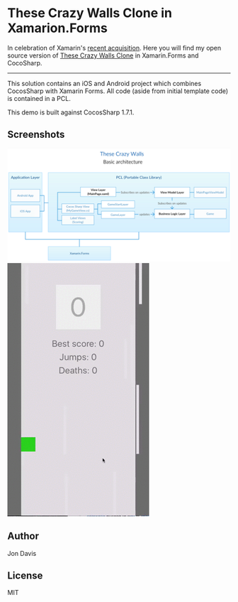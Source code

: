# These Crazy Walls Clone in Xamarion.Forms

In celebration of Xamarin's [recent acquisition](https://blog.xamarin.com/a-xamarin-microsoft-future/?utm_medium=social&utm_campaign=blog&utm_source=twitter&utm_content=xamarin-joins-microsoft&utm_term=). Here you will find my open source version of [These Crazy Walls Clone](https://itunes.apple.com/us/app/these-crazy-walls/id1033014013?mt=8) in Xamarin.Forms and CocoSharp.

---
This solution contains an iOS and Android project which combines CocosSharp with Xamarin Forms. All code (aside from initial template code) is contained in a PCL.

This demo is built against CocosSharp 1.7.1.

## Screenshots
![screenshot](https://github.com/jonedavis/Xamarin.Forms-With-Cocosharp/blob/master/Screenshots/Arch-Diagram.png "Diagram")
![screenshot](https://github.com/jonedavis/Xamarin.Forms-With-Cocosharp/blob/master/Screenshots/TheseCrazyWallsInForms.gif "TheseCrazyWallsInForms")


Author
---
Jon Davis

License
---
MIT